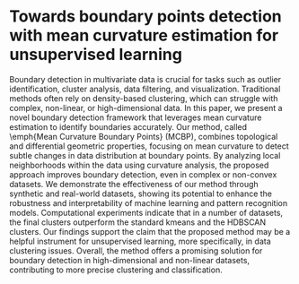 # Towards boundary points detection with mean curvature estimation for unsupervised learning

Boundary detection in multivariate data is crucial for tasks such as outlier identification, cluster analysis, data filtering, and visualization. Traditional methods often rely on density-based clustering, which can struggle with complex, non-linear, or high-dimensional data. In this paper, we present a novel boundary detection framework that leverages mean curvature estimation to identify boundaries accurately. Our method, called \emph{Mean Curvature Boundary Points} (MCBP), combines topological and differential geometric properties, focusing on mean curvature to detect subtle changes in data distribution at boundary points. By analyzing local neighborhoods within the data using curvature analysis, the proposed approach improves boundary detection, even in complex or non-convex datasets. We demonstrate the effectiveness of our method through synthetic and real-world datasets, showing its potential to enhance the robustness and interpretability of machine learning and pattern recognition models. Computational experiments indicate that in a number of datasets, the final clusters outperform the standard kmeans and the HDBSCAN clusters. Our findings support the claim that the proposed method may be a helpful instrument for unsupervised learning, more specifically, in data clustering issues. Overall, the method offers a promising solution for boundary detection in high-dimensional and non-linear datasets, contributing to more precise clustering and classification.

